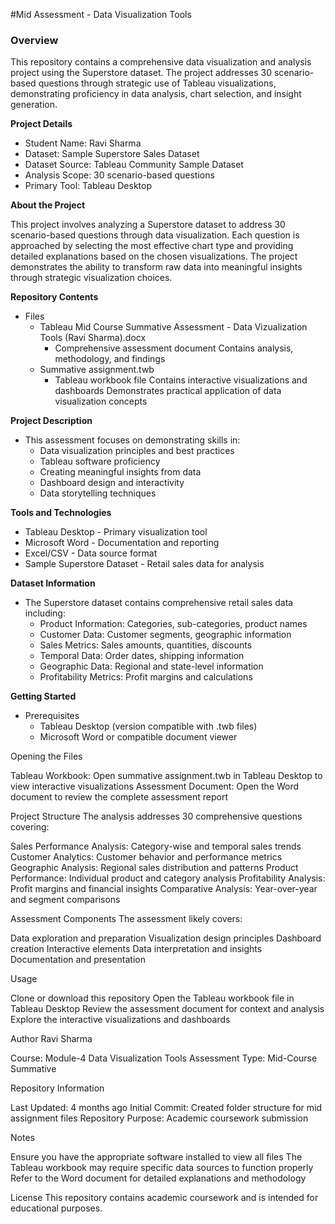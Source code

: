 #Mid Assessment - Data Visualization Tools

### Overview
This repository contains a comprehensive data visualization and analysis project using the Superstore dataset.
The project addresses 30 scenario-based questions through strategic use of Tableau visualizations, 
demonstrating proficiency in data analysis, chart selection, and insight generation.

__Project Details__
- Student Name: Ravi Sharma
- Dataset: Sample Superstore Sales Dataset
- Dataset Source: Tableau Community Sample Dataset
- Analysis Scope: 30 scenario-based questions
- Primary Tool: Tableau Desktop

__About the Project__

This project involves analyzing a Superstore dataset to address 30 scenario-based questions through data visualization.
Each question is approached by selecting the most effective chart type and providing detailed explanations based 
on the chosen visualizations. The project demonstrates the ability to transform raw data into meaningful insights 
through strategic visualization choices.

__Repository Contents__

- Files
  - Tableau Mid Course Summative Assessment - Data Vizualization Tools (Ravi Sharma).docx
    - Comprehensive assessment document Contains analysis, methodology, and findings
  - Summative assignment.twb
    - Tableau workbook file Contains interactive visualizations and dashboards Demonstrates
      practical application of data visualization concepts

__Project Description__
- This assessment focuses on demonstrating skills in:
  - Data visualization principles and best practices
  - Tableau software proficiency
  - Creating meaningful insights from data
  - Dashboard design and interactivity
  - Data storytelling techniques

__Tools and Technologies__

- Tableau Desktop - Primary visualization tool
- Microsoft Word - Documentation and reporting
- Excel/CSV - Data source format
- Sample Superstore Dataset - Retail sales data for analysis

__Dataset Information__
- The Superstore dataset contains comprehensive retail sales data including:
  - Product Information: Categories, sub-categories, product names
  - Customer Data: Customer segments, geographic information
  - Sales Metrics: Sales amounts, quantities, discounts
  - Temporal Data: Order dates, shipping information
  - Geographic Data: Regional and state-level information
  - Profitability Metrics: Profit margins and calculations
    
__Getting Started__
- Prerequisites
  - Tableau Desktop (version compatible with .twb files)
  - Microsoft Word or compatible document viewer

Opening the Files

Tableau Workbook: Open summative assignment.twb in Tableau Desktop to view interactive visualizations
Assessment Document: Open the Word document to review the complete assessment report

Project Structure
The analysis addresses 30 comprehensive questions covering:

Sales Performance Analysis: Category-wise and temporal sales trends
Customer Analytics: Customer behavior and performance metrics
Geographic Analysis: Regional sales distribution and patterns
Product Performance: Individual product and category analysis
Profitability Analysis: Profit margins and financial insights
Comparative Analysis: Year-over-year and segment comparisons

Assessment Components
The assessment likely covers:

Data exploration and preparation
Visualization design principles
Dashboard creation
Interactive elements
Data interpretation and insights
Documentation and presentation

Usage

Clone or download this repository
Open the Tableau workbook file in Tableau Desktop
Review the assessment document for context and analysis
Explore the interactive visualizations and dashboards

Author
Ravi Sharma

Course: Module-4 Data Visualization Tools
Assessment Type: Mid-Course Summative

Repository Information

Last Updated: 4 months ago
Initial Commit: Created folder structure for mid assignment files
Repository Purpose: Academic coursework submission

Notes

Ensure you have the appropriate software installed to view all files
The Tableau workbook may require specific data sources to function properly
Refer to the Word document for detailed explanations and methodology

License
This repository contains academic coursework and is intended for educational purposes.
